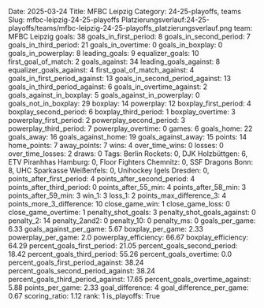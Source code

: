 Date: 2025-03-24
Title: MFBC Leipzig
Category: 24-25-playoffs, teams
Slug: mfbc-leipzig-24-25-playoffs
Platzierungsverlauf:24-25-playoffs/teams/mfbc-leipzig-24-25-playoffs_platzierungsverlauf.png
team: MFBC Leipzig
goals: 38
goals_in_first_period: 8
goals_in_second_period: 7
goals_in_third_period: 21
goals_in_overtime: 0
goals_in_boxplay: 0
goals_in_powerplay: 8
leading_goals: 9
equalizer_goals: 10
first_goal_of_match: 2
goals_against: 34
leading_goals_against: 8
equalizer_goals_against: 4
first_goal_of_match_against: 4
goals_in_first_period_against: 13
goals_in_second_period_against: 13
goals_in_third_period_against: 6
goals_in_overtime_against: 2
goals_against_in_boxplay: 5
goals_against_in_powerplay: 0
goals_not_in_boxplay: 29
boxplay: 14
powerplay: 12
boxplay_first_period: 4
boxplay_second_period: 6
boxplay_third_period: 1
boxplay_overtime: 3
powerplay_first_period: 2
powerplay_second_period: 3
powerplay_third_period: 7
powerplay_overtime: 0
games: 6
goals_home: 22
goals_away: 16
goals_against_home: 19
goals_against_away: 15
points: 14
home_points: 7
away_points: 7
wins: 4
over_time_wins: 0
losses: 0
over_time_losses: 2
draws: 0
Tags:  Berlin Rockets: 0,  DJK Holzbüttgen: 6,  ETV Piranhhas Hamburg: 0,  Floor Fighters Chemnitz: 0,  SSF Dragons Bonn: 8,  UHC Sparkasse Weißenfels: 0,  Unihockey Igels Dresden: 0,
points_after_first_period: 4
points_after_second_period: 4
points_after_third_period: 0
points_after_55_min: 4
points_after_58_min: 3
points_after_59_min: 3
win_1: 3
loss_1: 2
points_max_difference_3: 4
points_more_3_difference: 10
close_game_win: 1
close_game_loss: 0
close_game_overtime: 1
penalty_shot_goals: 3
penalty_shot_goals_against: 0
penalty_2: 14
penalty_2and2: 0
penalty_10: 0
penalty_ms: 0
goals_per_game: 6.33
goals_against_per_game: 5.67
boxplay_per_game: 2.33
powerplay_per_game: 2.0
powerplay_efficiency: 66.67
boxplay_efficiency: 64.29
percent_goals_first_period: 21.05
percent_goals_second_period: 18.42
percent_goals_third_period: 55.26
percent_goals_overtime: 0.0
percent_goals_first_period_against: 38.24
percent_goals_second_period_against: 38.24
percent_goals_third_period_against: 17.65
percent_goals_overtime_against: 5.88
points_per_game: 2.33
goal_difference: 4
goal_difference_per_game: 0.67
scoring_ratio: 1.12
rank: 1
is_playoffs: True

